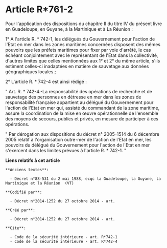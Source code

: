 # Article R*761-2

Pour l'application des dispositions du chapitre II du titre IV du présent livre en Guadeloupe, en Guyane, à la Martinique et
à La Réunion : 

1° A l'article R. * 742-1, les délégués du Gouvernement pour l'action de l'Etat en mer dans les zones maritimes concernées
disposent des mêmes pouvoirs que les préfets maritimes pour fixer par voie d'arrêté, le cas échéant conjointement avec le
représentant de l'Etat dans la collectivité, d'autres limites que celles mentionnées aux 1° et 2° du même article, s'ils
estiment celles-ci inadaptées en matière de sauvetage aux données géographiques locales ; 

2° L'article R. * 742-4 est ainsi rédigé : 

" Art. R. * 742-4.-La responsabilité des opérations de recherche et de sauvetage des personnes en détresse en mer dans les
zones de responsabilité française appartient au délégué du Gouvernement pour l'action de l'Etat en mer qui, assisté du
commandant de la zone maritime, assure la coordination de la mise en œuvre opérationnelle de l'ensemble des moyens de
secours, publics et privés, en mesure de participer à ces opérations. 

" Par dérogation aux dispositions du décret n° 2005-1514 du 6 décembre 2005 relatif à l'organisation outre-mer de l'action de
l'Etat en mer, les pouvoirs du délégué du Gouvernement pour l'action de l'Etat en mer s'exercent dans les limites prévues à
l'article R. * 742-1. "

**Liens relatifs à cet article**

	**Anciens textes**:

	  - Décret n°88-531 du 2 mai 1988, ecqc la Guadeloupe, la Guyane, la Martinique et la Réunion  (VT)

	**Codifié par**:

	  - Décret n°2014-1252 du 27 octobre 2014 - art.

	**Créé par**:

	  - Décret n°2014-1252 du 27 octobre 2014 - art.

	**Cite**:

	  - Code de la sécurité intérieure - art. R*742-1
	  - Code de la sécurité intérieure - art. R*742-4
